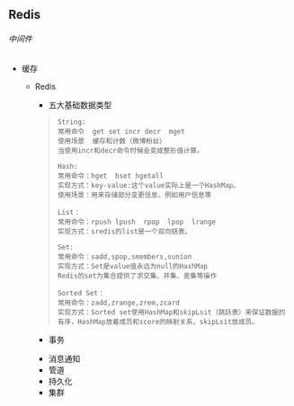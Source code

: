 ## Redis

###### 中间件

* 缓存 

  * Redis

    * 五大基础数据类型

    > ```
    > String:
    > 常用命令  get set incr decr  mget
    > 使用场景  缓存和计数（微博粉丝）
    > 当使用incr和decr命令时候会变成整形值计算。
    > ```
    >
    > ```
    > Hash:
    > 常用命令：hget  hset hgetall
    > 实现方式：key-value:这个value实际上是一个HashMap。
    > 使用场景：用来存储部分变更信息，例如用户信息等
    > ```
    >
    > ```
    > List：
    > 常用命令：rpush lpush  rpop  lpop  lrange
    > 实现方式：sredis的list是一个双向链表。
    > ```
    >
    > ```
    > Set:
    > 常用命令：sadd,spop,smembers,sunion
    > 实现方式：Set是value值永远为null的HashMap
    > Redis的set为集合提供了求交集、并集、差集等操作
    > ```
    >
    > ```
    > Sorted Set：
    > 常用命令：zadd,zrange,zrem,zcard
    > 实现方式：Sorted set使用HashMap和skipLsit（跳跃表）来保证数据的有序，HashMap放着成员和score的映射关系，skipLsit放成员。
    > ```

    * 事务

    > 

    * 消息通知
    * 管道
    * 持久化
    * 集群

